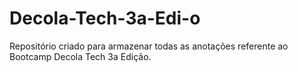 # Decola-Tech-3a-Edi-o
Repositório criado para armazenar todas as anotações referente ao Bootcamp Decola Tech 3a Edição.
